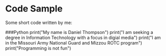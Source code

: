 # Code Sample

Some short code written by me:

###Python
print("My name is Daniel Thompson")
print("I am seeking a degree in Information Technology with a focus in digial media")
print("I am in the Missouri Army National Guard and Mizzou ROTC program")
print("Programming is not fun")
